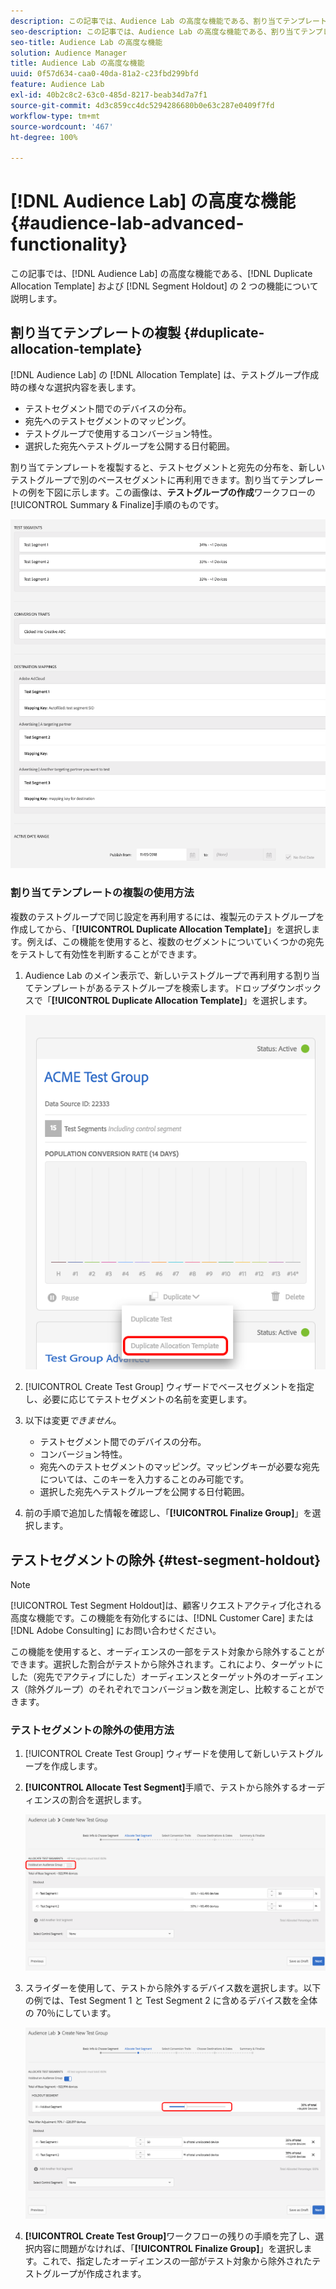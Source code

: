 ```yaml
---
description: この記事では、Audience Lab の高度な機能である、割り当てテンプレートの複製とセグメント除外の 2 つの機能について説明します。
seo-description: この記事では、Audience Lab の高度な機能である、割り当てテンプレートの複製とセグメント除外の 2 つの機能について説明します。
seo-title: Audience Lab の高度な機能
solution: Audience Manager
title: Audience Lab の高度な機能
uuid: 0f57d634-caa0-40da-81a2-c23fbd299bfd
feature: Audience Lab
exl-id: 40b2c8c2-63c0-485d-8217-beab34d7a7f1
source-git-commit: 4d3c859cc4dc5294286680b0e63c287e0409f7fd
workflow-type: tm+mt
source-wordcount: '467'
ht-degree: 100%

---
```


# [!DNL Audience Lab] の高度な機能 {#audience-lab-advanced-functionality}

この記事では、[!DNL Audience Lab] の高度な機能である、[!DNL Duplicate Allocation Template] および [!DNL Segment Holdout] の 2 つの機能について説明します。

## 割り当てテンプレートの複製 {#duplicate-allocation-template}

<!-- 
<p>The <b>Allocation Template</b> represents how you split a test group into test segments and the way the test segments are mapped to destinations. </p>
 -->

[!DNL Audience Lab] の [!DNL Allocation Template] は、テストグループ作成時の様々な選択内容を表します。

* テストセグメント間でのデバイスの分布。
* 宛先へのテストセグメントのマッピング。
* テストグループで使用するコンバージョン特性。
* 選択した宛先へテストグループを公開する日付範囲。

割り当てテンプレートを複製すると、テストセグメントと宛先の分布を、新しいテストグループで別のベースセグメントに再利用できます。割り当てテンプレートの例を下図に示します。この画像は、**テストグループの作成**&#x200B;ワークフローの[!UICONTROL Summary & Finalize]手順のものです。

![](assets/allocation_template_3.png)

<!--
With the option to duplicate allocation templates, you can increase your productivity when running multivariate tests as part of multivariate campaigns.
-->

### 割り当てテンプレートの複製の使用方法

複数のテストグループで同じ設定を再利用するには、複製元のテストグループを作成してから、「**[!UICONTROL Duplicate Allocation Template]**」を選択します。例えば、この機能を使用すると、複数のセグメントについていくつかの宛先をテストして有効性を判断することができます。

1. Audience Lab のメイン表示で、新しいテストグループで再利用する割り当てテンプレートがあるテストグループを検索します。ドロップダウンボックスで「**[!UICONTROL Duplicate Allocation Template]**」を選択します。

   ![](assets/duplicate-allocation-template.png)

2. [!UICONTROL Create Test Group] ウィザードでベースセグメントを指定し、必要に応じてテストセグメントの名前を変更します。
3. 以下は変更&#x200B;*できません*。

   * テストセグメント間でのデバイスの分布。
   * コンバージョン特性。
   * 宛先へのテストセグメントのマッピング。マッピングキーが必要な宛先については、このキーを入力することのみ可能です。
   * 選択した宛先へテストグループを公開する日付範囲。

4. 前の手順で追加した情報を確認し、「**[!UICONTROL Finalize Group]**」を選択します。

## テストセグメントの除外 {#test-segment-holdout}

>[!NOTE]
>
>[!UICONTROL Test Segment Holdout]は、顧客リクエストアクティブ化される高度な機能です。この機能を有効化するには、[!DNL Customer Care] または [!DNL Adobe Consulting] にお問い合わせください。

この機能を使用すると、オーディエンスの一部をテスト対象から除外することができます。選択した割合がテストから除外されます。これにより、ターゲットにした（宛先でアクティブにした）オーディエンスとターゲット外のオーディエンス（除外グループ）のそれぞれでコンバージョン数を測定し、比較することができます。

<!--
<p>Note that this option is different to the control segment because it subtracts the percentage ................. You can withhold an audience group and still use a control segment. </p>
-->

### テストセグメントの除外の使用方法

1. [!UICONTROL Create Test Group] ウィザードを使用して新しいテストグループを作成します。
1. **[!UICONTROL Allocate Test Segment]**&#x200B;手順で、テストから除外するオーディエンスの割合を選択します。

   ![リスト項目](assets/test-segment-holdout.png)

1. スライダーを使用して、テストから除外するデバイス数を選択します。以下の例では、Test Segment 1 と Test Segment 2 に含めるデバイス数を全体の 70％にしています。

   ![](assets/test-segment-holdout-selected.png)

1. **[!UICONTROL Create Test Group]**&#x200B;ワークフローの残りの手順を完了し、選択内容に問題がなければ、「**[!UICONTROL Finalize Group]**」を選択します。これで、指定したオーディエンスの一部がテスト対象から除外されたテストグループが作成されます。
